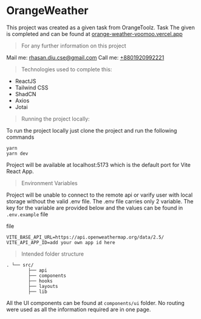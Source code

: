 # OrangeWeather

This project was created as a given task from OrangeToolz. Task The given is completed and can be found at [orange-weather-voomoo.vercel.app](https://orange-weather-voomoo.vercel.app/)

> For any further information on this project

Mail me: rhasan.diu.cse@gmail.com
Call me: [+8801920992221](tel:+8801920992221)

> Technologies used to complete this:

- ReactJS
- Tailwind CSS
- ShadCN
- Axios
- Jotai

> Running the project locally:

To run the project locally just clone the project and run the following commands

    yarn
    yarn dev

Project will be available at localhost:5173 which is the default port for Vite React App.

> Environment Variables

Project will be unable to connect to the remote api or varify user with local storage without the valid .env file.
The .env file carries only 2 variable. The key for the variable are provided below and the values can be found in `.env.example` file

file

    VITE_BASE_API_URL=https://api.openweathermap.org/data/2.5/
    VITE_API_APP_ID=add your own app id here

> Intended folder structure

    . └── src/
    	    ├── api
    	    ├── components
    	    ├── hooks
    	    ├── layouts
    	    ├── lib

All the UI components can be found at `components/ui` folder. No routing were used as all the information required are in one page.
